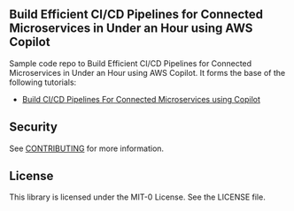 ## Build Efficient CI/CD Pipelines for Connected Microservices in Under an Hour using AWS Copilot 

Sample code repo to Build Efficient CI/CD Pipelines for Connected Microservices in Under an Hour using AWS Copilot. It forms the base of the following tutorials:
* [Build CI/CD Pipelines For Connected Microservices using Copilot](https://buildon.aws/tutorials/Build-ci-cd-pipelines-for-connected-microservices-using-copilot)

## Security

See [CONTRIBUTING](CONTRIBUTING.md#security-issue-notifications) for more information.

## License

This library is licensed under the MIT-0 License. See the LICENSE file.

